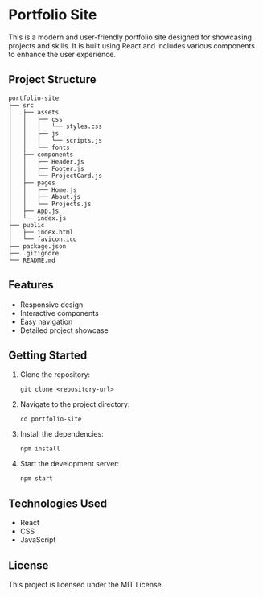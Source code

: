 # Portfolio Site

This is a modern and user-friendly portfolio site designed for showcasing projects and skills. It is built using React and includes various components to enhance the user experience.

## Project Structure

```
portfolio-site
├── src
│   ├── assets
│   │   ├── css
│   │   │   └── styles.css
│   │   ├── js
│   │   │   └── scripts.js
│   │   └── fonts
│   ├── components
│   │   ├── Header.js
│   │   ├── Footer.js
│   │   └── ProjectCard.js
│   ├── pages
│   │   ├── Home.js
│   │   ├── About.js
│   │   └── Projects.js
│   ├── App.js
│   └── index.js
├── public
│   ├── index.html
│   └── favicon.ico
├── package.json
├── .gitignore
└── README.md
```

## Features

- Responsive design
- Interactive components
- Easy navigation
- Detailed project showcase

## Getting Started

1. Clone the repository:
   ```
   git clone <repository-url>
   ```
2. Navigate to the project directory:
   ```
   cd portfolio-site
   ```
3. Install the dependencies:
   ```
   npm install
   ```
4. Start the development server:
   ```
   npm start
   ```

## Technologies Used

- React
- CSS
- JavaScript

## License

This project is licensed under the MIT License.